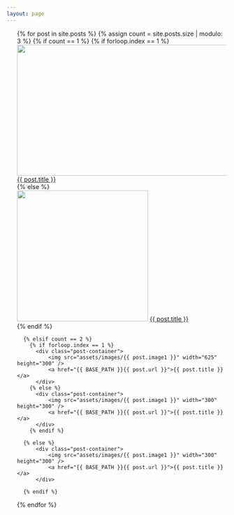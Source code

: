 ```yaml
---
layout: page
---
```



<ul class="posts">
  {% for post in site.posts %}
	  {% assign count = site.posts.size | modulo: 3 %}
	  {% if count == 1 %}
		{% if forloop.index == 1 %}	
		  <div class="post-container">
			  <img src="assets/images/{{ post.image3 }}" width="950" height="300" />
			  <a href="{{ BASE_PATH }}{{ post.url }}">{{ post.title }}</a>
		  </div>
		{% else %}
		  <div class="post-container">
			  <img src="assets/images/{{ post.image1 }}" width="300" height="300" />
			  <a href="{{ BASE_PATH }}{{ post.url }}">{{ post.title }}</a>
		  </div>
        {% endif %}
		  
	  {% elsif count == 2 %}
		{% if forloop.index == 1 %}		
		  <div class="post-container">
			  <img src="assets/images/{{ post.image1 }}" width="625" height="300" />
			  <a href="{{ BASE_PATH }}{{ post.url }}">{{ post.title }}</a>
		  </div>
		{% else %}	
		  <div class="post-container">
			  <img src="assets/images/{{ post.image1 }}" width="300" height="300" />
			  <a href="{{ BASE_PATH }}{{ post.url }}">{{ post.title }}</a>
		  </div>
        {% endif %}
		
	  {% else %}
	      <div class="post-container">
			  <img src="assets/images/{{ post.image1 }}" width="300" height="300" />
			  <a href="{{ BASE_PATH }}{{ post.url }}">{{ post.title }}</a>
		  </div>	  
	  
      {% endif %}
	  
	  
	  
  {% endfor %}
</ul>
